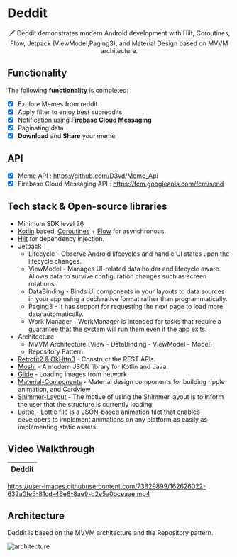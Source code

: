 # Deddit
<p align="center">  
🗡️ Deddit demonstrates modern Android development with Hilt, Coroutines, Flow, Jetpack (ViewModel,Paging3), and Material Design based on MVVM architecture.
</p>


## Functionality  

The following **functionality** is completed:

* [x] Explore Memes from reddit
* [x] Apply filter to enjoy best subreddits 
* [x] Notification using **Firebase Cloud Messaging** 
* [x] Paginating data 
* [x] **Download** and **Share** your meme 

## API
* [x] Meme API : https://github.com/D3vd/Meme_Api
* [x] Firebase Cloud Messaging API : https://fcm.googleapis.com/fcm/send

## Tech stack & Open-source libraries
- Minimum SDK level 26
- [Kotlin](https://kotlinlang.org/) based, [Coroutines](https://github.com/Kotlin/kotlinx.coroutines) + [Flow](https://kotlin.github.io/kotlinx.coroutines/kotlinx-coroutines-core/kotlinx.coroutines.flow/) for asynchronous.
- [Hilt](https://dagger.dev/hilt/) for dependency injection.
- Jetpack
  - Lifecycle - Observe Android lifecycles and handle UI states upon the lifecycle changes.
  - ViewModel - Manages UI-related data holder and lifecycle aware. Allows data to survive configuration changes such as screen rotations.
  - DataBinding - Binds UI components in your layouts to data sources in your app using a declarative format rather than programmatically.
  - Paging3 -  It has support for requesting the next page to load more data automatically.
  - Work Manager - WorkManager is intended for tasks that require a guarantee that the system will run them even if the app exits.
- Architecture
  - MVVM Architecture (View - DataBinding - ViewModel - Model)
  - Repository Pattern
- [Retrofit2 & OkHttp3](https://github.com/square/retrofit) - Construct the REST APIs.
- [Moshi](https://github.com/square/moshi/) - A modern JSON library for Kotlin and Java.
- [Glide](https://github.com/bumptech/glide) - Loading images from network.
- [Material-Components](https://github.com/material-components/material-components-android) - Material design components for building ripple animation, and Cardview 
- [Shimmer-Layout](https://facebook.github.io/shimmer-android/) - The motive of using the Shimmer layout is to inform the user that the structure is currently loading.
- [Lottie](https://lottiefiles.com/) - Lottie file is a JSON-based animation filet that enables developers to implement animations on any platform as easily as implementing static assets.

## Video Walkthrough

Deddit                      |
:-------------------------:|



https://user-images.githubusercontent.com/73629899/162626022-632a0fe5-81cd-46e8-8ae9-d2e5a0bceaae.mp4 


## Architecture
Deddit is based on the MVVM architecture and the Repository pattern.

![architecture](https://user-images.githubusercontent.com/24237865/77502018-f7d36000-6e9c-11ea-92b0-1097240c8689.png)


